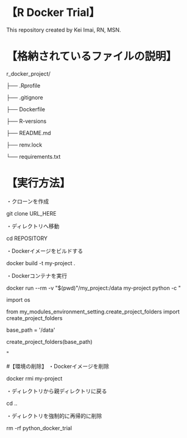 # 【R Docker Trial】
This repository created by Kei Imai, RN, MSN.

# 【格納されているファイルの説明】
r_docker_project/

├── .Rprofile

├── .gitignore

├── Dockerfile

├── R-versions

├── README.md

├── renv.lock

└── requirements.txt

# 【実行方法】
・クローンを作成

git clone URL_HERE

・ディレクトリへ移動

cd REPOSITORY

・Dockerイメージをビルドする

docker build -t my-project .

・Dockerコンテナを実行

docker run --rm -v "$(pwd)"/my_project:/data my-project python -c "

import os

from my_modules_environment_setting.create_project_folders import create_project_folders

base_path = '/data'

create_project_folders(base_path)

"

#【環境の削除】
・Dockerイメージを削除

docker rmi my-project

・ディレクトリから親ディレクトリに戻る

cd ..

・ディレクトリを強制的に再帰的に削除

rm -rf python_docker_trial

